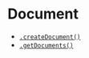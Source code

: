 # Document

* [`.createDocument()`](/actions/document/create-document.md)
* [`.getDocuments()`](/actions/document/get-documents.md)
